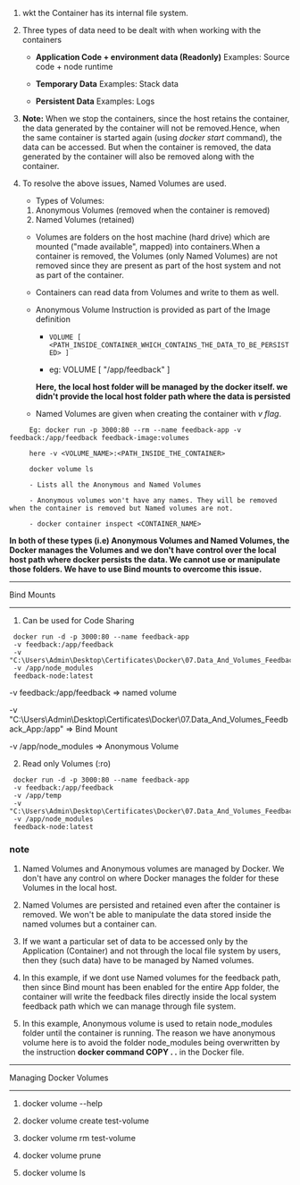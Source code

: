 1. wkt the Container has its internal file system.

2. Three types of data need to be dealt with when working with the containers

   - **Application Code + environment data (Readonly)**
     Examples: Source code + node runtime

   - **Temporary Data**
     Examples: Stack data

   - **Persistent Data**
     Examples: Logs

3. **Note:** When we stop the containers, since the host retains the container, the data generated by the container will not be removed.Hence, when the same container is started again (using _docker start_ command), the data can be accessed. But when the container is removed, the data generated by the container will also be removed along with the container.

4. To resolve the above issues, Named Volumes are used.

   - Types of Volumes:

   1. Anonymous Volumes (removed when the container is removed)
   2. Named Volumes (retained)

   - Volumes are folders on the host machine (hard drive) which are mounted ("made available", mapped) into containers.When a container is removed, the Volumes (only Named Volumes) are not removed since they are present as part of the host system and not as part of the container.

   - Containers can read data from Volumes and write to them as well.

   - Anonymous Volume Instruction is provided as part of the Image definition

     - `VOLUME [ <PATH_INSIDE_CONTAINER_WHICH_CONTAINS_THE_DATA_TO_BE_PERSISTED> ]`

     - eg: VOLUME [ "/app/feedback" ]

     **Here, the local host folder will be managed by the docker itself. we didn't provide the local host folder path where the data is persisted**

   - Named Volumes are given when creating the container with _v flag_.

```
     Eg: docker run -p 3000:80 --rm --name feedback-app -v feedback:/app/feedback feedback-image:volumes

     here -v <VOLUME_NAME>:<PATH_INSIDE_THE_CONTAINER>

     docker volume ls

     - Lists all the Anonymous and Named Volumes

     - Anonymous volumes won't have any names. They will be removed when the container is removed but Named volumes are not.

     - docker container inspect <CONTAINER_NAME>

```

**In both of these types (i.e) Anonymous Volumes and Named Volumes, the Docker manages the Volumes and we don't have control over the local host path where docker persists the data. We cannot use or manipulate those folders. We have to use Bind mounts to overcome this issue.**

---

Bind Mounts

---

1. Can be used for Code Sharing

```
 docker run -d -p 3000:80 --name feedback-app
 -v feedback:/app/feedback
 -v "C:\Users\Admin\Desktop\Certificates\Docker\07.Data_And_Volumes_Feedback_App:/app"
 -v /app/node_modules
 feedback-node:latest

```

-v feedback:/app/feedback => named volume

-v "C:\Users\Admin\Desktop\Certificates\Docker\07.Data_And_Volumes_Feedback_App:/app" => Bind Mount

-v /app/node_modules => Anonymous Volume

2. Read only Volumes (:ro)

```
 docker run -d -p 3000:80 --name feedback-app
 -v feedback:/app/feedback
 -v /app/temp
 -v "C:\Users\Admin\Desktop\Certificates\Docker\07.Data_And_Volumes_Feedback_App:/app:ro"
 -v /app/node_modules
 feedback-node:latest

```

### note

1. Named Volumes and Anonymous volumes are managed by Docker. We don't have any control on where Docker manages the folder for these Volumes in the local host.

2. Named Volumes are persisted and retained even after the container is removed. We won't be able to manipulate the data stored inside the named volumes but a container can.

3. If we want a particular set of data to be accessed only by the Application (Container) and not through the local file system by users, then they (such data) have to be managed by Named volumes.

4. In this example, if we dont use Named volumes for the feedback path, then since Bind mount has been enabled for the entire App folder, the container will write the feedback files directly inside the local system feedback path which we can manage through file system.

5. In this example, Anonymous volume is used to retain node_modules folder until the container is running. The reason we have anonymous volume here is to avoid the folder node_modules being overwritten by the instruction **docker command COPY . .** in the Docker file.

---

Managing Docker Volumes

---

1. docker volume --help

2. docker volume create test-volume

3. docker volume rm test-volume

4. docker volume prune

5. docker volume ls
